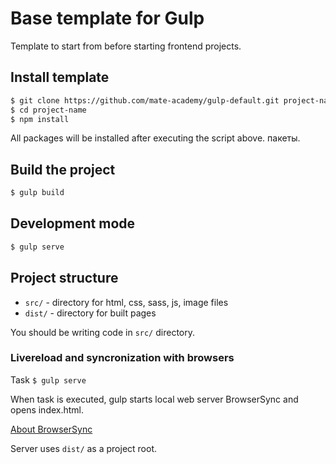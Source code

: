 # Base template for Gulp

Template to start from before starting frontend projects.

## Install template

``` sh
$ git clone https://github.com/mate-academy/gulp-default.git project-name
$ cd project-name
$ npm install
```

All packages will be installed after executing the script above. пакеты.

## Build the project

```sh
$ gulp build
```

## Development mode 

```sh
$ gulp serve
```

## Project structure

- `src/` - directory for html, css, sass, js, image files
- `dist/` - directory for built pages

You should be writing code in `src/` directory.

### Livereload and syncronization with browsers

Task `$ gulp serve`

When task is executed, gulp starts local web server BrowserSync and opens index.html.  

[About BrowserSync](http://www.browsersync.io/)  

Server uses `dist/` as a project root.
